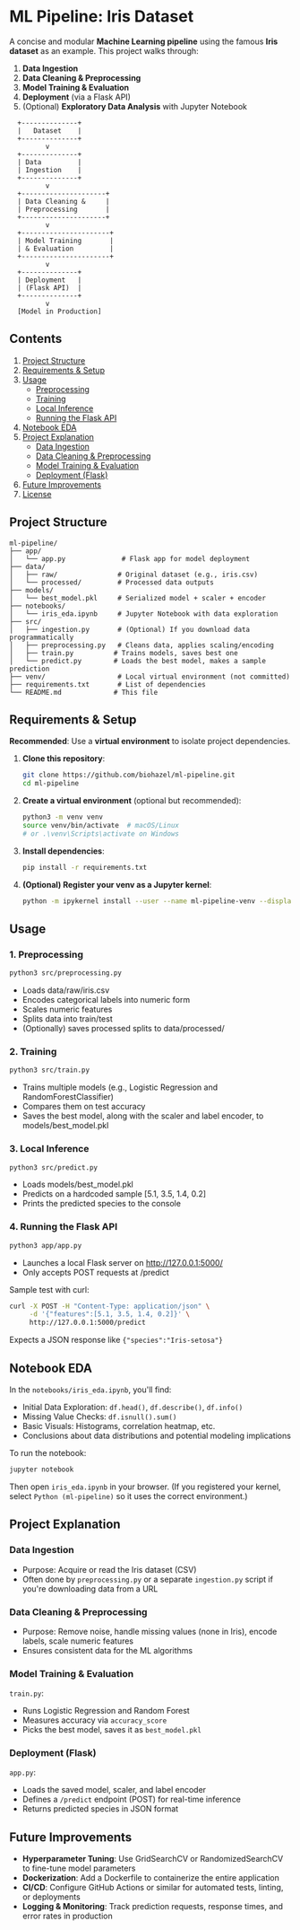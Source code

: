# ML Pipeline: Iris Dataset

A concise and modular **Machine Learning pipeline** using the famous **Iris dataset** as an example. This project walks through:

1. **Data Ingestion**  
2. **Data Cleaning & Preprocessing**  
3. **Model Training & Evaluation**  
4. **Deployment** (via a Flask API)  
5. (Optional) **Exploratory Data Analysis** with Jupyter Notebook

```ascii
  +--------------+
  |   Dataset    |
  +--------------+
         v
  +--------------+
  | Data         |
  | Ingestion    |
  +--------------+
         v
  +---------------------+
  | Data Cleaning &     |
  | Preprocessing       |
  +---------------------+
         v
  +----------------------+
  | Model Training       |
  | & Evaluation         |
  +----------------------+
         v
  +--------------+
  | Deployment   |
  | (Flask API)  |
  +--------------+
         v
  [Model in Production]
```

## Contents

1. [Project Structure](#project-structure)  
2. [Requirements & Setup](#requirements--setup)  
3. [Usage](#usage)  
   - [Preprocessing](#1-preprocessing)  
   - [Training](#2-training)  
   - [Local Inference](#3-local-inference)  
   - [Running the Flask API](#4-running-the-flask-api)  
4. [Notebook EDA](#notebook-eda)  
5. [Project Explanation](#project-explanation)  
   - [Data Ingestion](#data-ingestion)  
   - [Data Cleaning & Preprocessing](#data-cleaning--preprocessing)  
   - [Model Training & Evaluation](#model-training--evaluation)  
   - [Deployment (Flask)](#deployment-flask)  
6. [Future Improvements](#future-improvements)  
7. [License](#license)

## Project Structure

```
ml-pipeline/
├── app/
│   └── app.py              # Flask app for model deployment
├── data/
│   ├── raw/               # Original dataset (e.g., iris.csv)
│   └── processed/         # Processed data outputs
├── models/
│   └── best_model.pkl     # Serialized model + scaler + encoder
├── notebooks/
│   └── iris_eda.ipynb     # Jupyter Notebook with data exploration
├── src/
│   ├── ingestion.py       # (Optional) If you download data programmatically
│   ├── preprocessing.py   # Cleans data, applies scaling/encoding
│   ├── train.py          # Trains models, saves best one
│   └── predict.py        # Loads the best model, makes a sample prediction
├── venv/                  # Local virtual environment (not committed)
├── requirements.txt       # List of dependencies
└── README.md             # This file
```

## Requirements & Setup

**Recommended**: Use a **virtual environment** to isolate project dependencies.

1. **Clone this repository**:
   ```bash
   git clone https://github.com/biohazel/ml-pipeline.git
   cd ml-pipeline
   ```

2. **Create a virtual environment** (optional but recommended):
   ```bash
   python3 -m venv venv
   source venv/bin/activate  # macOS/Linux
   # or .\venv\Scripts\activate on Windows
   ```

3. **Install dependencies**:
   ```bash
   pip install -r requirements.txt
   ```

4. **(Optional) Register your venv as a Jupyter kernel**:
   ```bash
   python -m ipykernel install --user --name ml-pipeline-venv --display-name "Python (ml-pipeline)"
   ```

## Usage

### 1. Preprocessing

```bash
python3 src/preprocessing.py
```
- Loads data/raw/iris.csv
- Encodes categorical labels into numeric form
- Scales numeric features
- Splits data into train/test
- (Optionally) saves processed splits to data/processed/

### 2. Training

```bash
python3 src/train.py
```
- Trains multiple models (e.g., Logistic Regression and RandomForestClassifier)
- Compares them on test accuracy
- Saves the best model, along with the scaler and label encoder, to models/best_model.pkl

### 3. Local Inference

```bash
python3 src/predict.py
```
- Loads models/best_model.pkl
- Predicts on a hardcoded sample [5.1, 3.5, 1.4, 0.2]
- Prints the predicted species to the console

### 4. Running the Flask API

```bash
python3 app/app.py
```
- Launches a local Flask server on http://127.0.0.1:5000/
- Only accepts POST requests at /predict

Sample test with curl:
```bash
curl -X POST -H "Content-Type: application/json" \
     -d '{"features":[5.1, 3.5, 1.4, 0.2]}' \
     http://127.0.0.1:5000/predict
```
Expects a JSON response like `{"species":"Iris-setosa"}`

## Notebook EDA

In the `notebooks/iris_eda.ipynb`, you'll find:

- Initial Data Exploration: `df.head()`, `df.describe()`, `df.info()`
- Missing Value Checks: `df.isnull().sum()`
- Basic Visuals: Histograms, correlation heatmap, etc.
- Conclusions about data distributions and potential modeling implications

To run the notebook:
```bash
jupyter notebook
```
Then open `iris_eda.ipynb` in your browser.
(If you registered your kernel, select `Python (ml-pipeline)` so it uses the correct environment.)

## Project Explanation

### Data Ingestion
- Purpose: Acquire or read the Iris dataset (CSV)
- Often done by `preprocessing.py` or a separate `ingestion.py` script if you're downloading data from a URL

### Data Cleaning & Preprocessing
- Purpose: Remove noise, handle missing values (none in Iris), encode labels, scale numeric features
- Ensures consistent data for the ML algorithms

### Model Training & Evaluation
`train.py`:
- Runs Logistic Regression and Random Forest
- Measures accuracy via `accuracy_score`
- Picks the best model, saves it as `best_model.pkl`

### Deployment (Flask)
`app.py`:
- Loads the saved model, scaler, and label encoder
- Defines a `/predict` endpoint (POST) for real-time inference
- Returns predicted species in JSON format

## Future Improvements

- **Hyperparameter Tuning**: Use GridSearchCV or RandomizedSearchCV to fine-tune model parameters
- **Dockerization**: Add a Dockerfile to containerize the entire application
- **CI/CD**: Configure GitHub Actions or similar for automated tests, linting, or deployments
- **Logging & Monitoring**: Track prediction requests, response times, and error rates in production


